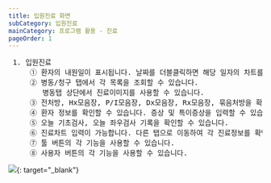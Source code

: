 ```yaml
---
title: 입원진료 화면 
subCategory: 입원진료
mainCategory: 프로그램 활용 - 진료
pageOrder: 1
---
```

<pre>
 <t2><bold>1. 입원진료</bold></t2>
     ① 환자의 내원일이 표시됩니다. 날짜를 더블클릭하면 해당 일자의 차트를 입력할 수 있습니다.
     ② 병동/청구 탭에서 각 목록을 조회할 수 있습니다. 
        병동탭 상단에서 진료이미지를 사용할 수 있습니다. 
     ③ 전처방, Hx모음장, P/I모음장, Dx모음장, Rx모음장, 묶음처방을 확인 및 사용할 수 있습니다. 
     ④ 환자 정보를 확인할 수 있습니다. 증상 및 특이증상을 입력할 수 있습니다.
     ⑤ 오늘 기초검사, 오늘 좌우검사 기록을 확인할 수 있습니다. 
     ⑥ 진료차트 입력이 가능합니다. 다른 탭으로 이동하여 각 진료정보를 확인할 수 있습니다.
     ⑦ 툴 버튼의 각 기능을 사용할 수 있습니다.
     ⑧ 사용자 버튼의 각 기능을 사용할 수 있습니다.
</pre>

[![](/images/{{page.url}}_1.png)](/images/{{page.url}}_1.png){: target="_blank"}